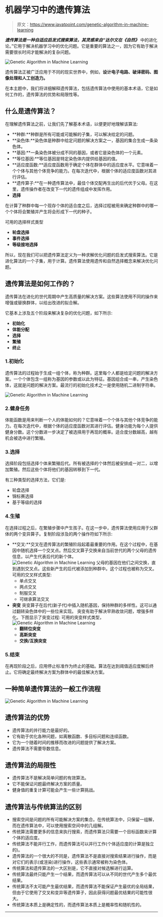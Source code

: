 # 机器学习中的遗传算法

> 原文：<https://www.javatpoint.com/genetic-algorithm-in-machine-learning>

***遗传算法是一种自适应启发式搜索算法，其灵感来自“达尔文在《自然》*** 中的进化论。”它用于解决机器学习中的优化问题。它是重要的算法之一，因为它有助于解决需要很长时间才能解决的复杂问题。

![Genetic Algorithm in Machine Learning](img/6c14408d4c85d8c83676cfaeb2685836.png)

遗传算法正被广泛应用于不同的现实世界中，例如，**设计电子电路、破译密码、图像处理和人工创造力。**

在本主题中，我们将详细解释遗传算法，包括遗传算法中使用的基本术语，它是如何工作的，遗传算法的优势和局限性等。

## 什么是遗传算法？

在理解遗传算法之前，让我们先了解基本术语，以便更好地理解该算法:

*   **种群:**种群是所有可能或可能解的子集，可以解决给定的问题。
*   **染色体:**染色体是种群中给定问题的解决方案之一，基因的集合生成一条染色体。
*   **基因:**一条染色体被分成不同的基因，或者它是染色体的一个元素。
*   **等位基因:**等位基因是特定染色体内提供给基因的值。
*   **适应度函数:**适应度函数用于确定个体在群体中的适应度水平。它意味着一个个体与其他个体竞争的能力。在每次迭代中，根据个体的适应度函数对其进行评估。
*   **遗传算子:**在一种遗传算法中，最佳个体交配再生出的后代优于父母。在这里，遗传操作者在改变下一代的遗传组成中发挥作用。
*   **选择**

在计算了种群中每一个现存个体的适合度之后，选择过程被用来确定种群中的哪一个个体将会繁殖并产生将会形成下一代的种子。

可用的选择样式类型

*   **轮盘选择**
*   **事件选择**
*   **等级接地选择**

所以，现在我们可以把遗传算法定义为一种求解优化问题的启发式搜索算法。它是进化算法的一个子集，用于计算。遗传算法使用遗传和自然选择概念来解决优化问题。

## 遗传算法是如何工作的？

遗传算法在进化的世代周期中产生高质量的解决方案。这些算法使用不同的操作来增强或替换群体，以给出改进的拟合解。

它基本上涉及五个阶段来解决复杂的优化问题，如下所示:

*   **初始化**
*   **体能分配**
*   **选择**
*   **繁殖**
*   **终止**

### 1.初始化

遗传算法的过程始于生成一组个体，称为种群。这里每个人都是给定问题的解决方案。一个个体包含一组称为基因的参数或以此为特征。基因组合成一串，产生染色体，这就是问题的解决方案。最流行的初始化技术之一是使用随机二进制字符串。

![Genetic Algorithm in Machine Learning](img/f4e2442cd747d3da884aa15c7a4e141e.png)

### 2.健身任务

体能函数是用来判断一个人的体能如何的？它意味着一个个体与其他个体竞争的能力。在每次迭代中，根据个体的适应度函数对其进行评估。健身功能为每个人提供健身分数。这个分数进一步决定了被选择用于再现的概率。适合度分数越高，越有机会被选中进行繁殖。

### 3.选择

选择阶段包括选择个体来繁殖后代。所有被选择的个体然后被安排成一对二，以增加繁殖。然后这些个体将他们的基因转移到下一代。

有三种类型的选择方法，它们是:

*   轮盘选择
*   锦标赛选择
*   基于等级的选择

### 4.生殖

在选择过程之后，在繁殖步骤中产生孩子。在这一步中，遗传算法使用应用于父群体的两个变异算子。复制阶段涉及的两个操作符如下所示:

*   **交叉:**交叉在遗传算法的繁殖阶段起着最重要的作用。在这个过程中，在基因中随机选择一个交叉点。然后交叉算子交换来自当前世代的两个父母的遗传信息，以产生代表后代的新个体。
    ![Genetic Algorithm in Machine Learning](img/a410bbda781dba69d8813190e978ca24.png)
    父母的基因在他们之间交换，直到遇到交叉点。这些新产生的后代被添加到种群中。这个过程也被称为交叉。可用的交叉样式类型:
    *   单点交叉
    *   两点交叉
    *   制服交叉
    *   可继承算法交叉
*   **突变**
    突变算子在后代(新子代)中插入随机基因，保持种群的多样性。这可以通过翻转染色体中的一些位来实现。
    突变有助于解决早熟收敛问题，增强多样化。下图显示了突变过程:
    可用的突变样式类型，
    ![Genetic Algorithm in Machine Learning](img/4b1572c18231dbc1ff97672e61e11796.png)
    *   **翻转位突变**
    *   **高斯突变**
    *   **交换/互换突变**

### 5.结束

在再现阶段之后，应用停止标准作为终止的基础。算法在达到阈值适应度解后终止。它将确定最终解决方案为群体中的最佳解决方案。

## 一种简单遗传算法的一般工作流程

![Genetic Algorithm in Machine Learning](img/d7d67a8156152f34bef21df7f2125c92.png)

## 遗传算法的优势

*   遗传算法的并行能力是最好的。
*   它有助于优化各种问题，如离散函数、多目标问题和连续函数。
*   它为一个随着时间的推移而改进的问题提供了解决方案。
*   遗传算法不需要导数信息。

## 遗传算法的局限性

*   遗传算法不是解决简单问题的有效算法。
*   它不能保证问题最终解决方案的质量。
*   健身值的重复计算可能会产生一些计算挑战。

## 遗传算法与传统算法的区别

*   搜索空间是问题的所有可能解决方案的集合。在传统算法中，只保留一组解，而在遗传算法中，可以使用搜索空间中的几组解。
*   传统算法需要更多的信息来执行搜索，而遗传算法只需要一个目标函数来计算个体的适应度。
*   传统算法不能并行工作，而遗传算法可以并行工作(个体适应度的计算是独立的)。
*   遗传算法的一个很大的不同是，遗传算法不是直接对搜索结果进行操作，而是对它们的表示(或渲染)进行操作，这些表示通常被称为染色体。
*   传统算法和遗传算法的一大区别是，它不直接对候选解进行运算。
*   传统算法最终只能产生一个结果，而遗传算法可以从不同的世代产生多个最优结果。
*   传统算法不太可能产生最优结果，而遗传算法不能保证产生最优的全局结果，但由于它使用了交叉和变异等遗传算子，因此获得问题最优结果的可能性很大。
*   传统算法本质上是确定性的，而遗传算法本质上是概率性和随机性的。

* * *
